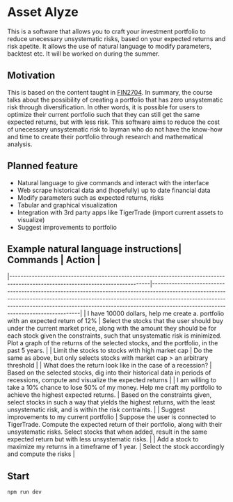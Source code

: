 # Asset Alyze
This is a software that allows you to craft your investment portfolio to reduce unecessary unsystematic risks, based on your expected returns and risk apetite. It allows the use of natural language to modify parameters, backtest etc. It will be worked on during the summer.

## Motivation
This is based on the content taught in [FIN2704](https://nusmods.com/courses/FIN2704/finance). In summary, the course talks about the possibility of creating a portfolio that has zero unsystematic risk through diversification. In other words, it is possible for users to optimize their current portfolio such that they can still get the same expected returns, but with less risk. This software aims to reduce the cost of unecessary unsystematic risk to layman who do not have the know-how and time to create their portfolio through research and mathematical analysis.

## Planned feature
- Natural language to give commands and interact with the interface
- Web scrape historical data and (hopefully) up to date financial data
- Modify parameters such as expected returns, risks
- Tabular and graphical visualization
- Integration with 3rd party apps like TigerTrade (import current assets to visualize)
- Suggest improvements to portfolio

## Example natural language instructions| Commands                                                                                                                       | Action                                                                                                                                                                                                                                                                                       |
|--------------------------------------------------------------------------------------------------------------------------------|----------------------------------------------------------------------------------------------------------------------------------------------------------------------------------------------------------------------------------------------------------------------------------------------|
| I have 10000 dollars, help me create a. portfolio with an expected return of 12%                                               | Select the stocks that the user should buy under the current market price, along with the amount they should be for each stock given the constraints, such that unsystematic risk is minimized. Plot a graph of the returns of the selected stocks, and the portfolio, in the past 5 years.  |
| Limit the stocks to stocks with high market cap                                                                                | Do the same as above, but only selects stocks with market cap > an arbitrary threshold                                                                                                                                                                                                       |
| What does the return look like in the case of a recession?                                                                     | Based on the selected stocks, dig into their historical data in periods of recessions, compute and visualize the expected returns                                                                                                                                                            |
| I am willing to take a 10% chance to lose 50% of my money. Help me craft my portfolio to achieve the highest expected returns. | Based on the constraints given, select stocks in such a way that yields the highest returns, with the least unsystematic risk, and is within the risk contraints.                                                                                                                            |
| Suggest improvements to my current portfolio                                                                                   | Suppose the user is connected to TigerTrade. Compute the expected return of their portfolio, along with their unsystematic risks. Select stocks that when added, result in the same expected return but with less unsystematic risks.                                                        |
| Add a stock to maximize my returns in a timeframe of 1 year.                                                                   | Select the stock accordingly and compute the risks                                                                                                                                                                                                                                           |


## Start
```
npm run dev
```
